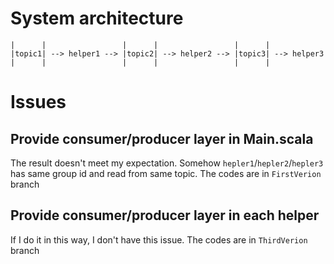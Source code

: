 # System architecture
```
|      |                 |      |                 |      |    
|topic1| --> helper1 --> |topic2| --> helper2 --> |topic3| --> helper3
|      |                 |      |                 |      |
```  

# Issues
## Provide consumer/producer layer in Main.scala
The result doesn't meet my expectation. Somehow `hepler1`/`hepler2`/`hepler3` has same group id and read from same topic.
The codes are in `FirstVerion` branch

## Provide consumer/producer layer in each helper
If I do it in this way, I don't have this issue.
The codes are in `ThirdVerion` branch
